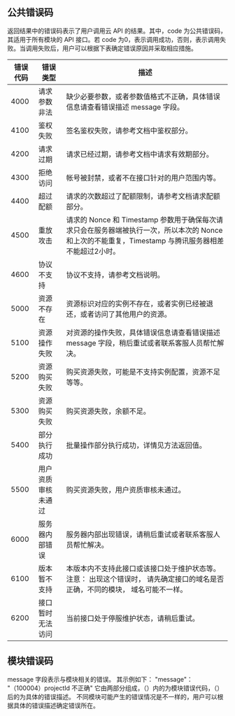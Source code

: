 ## 公共错误码

返回结果中的错误码表示了用户调用云 API 的结果。其中，code 为公共错误码，其适用于所有模块的 API 接口。若 code 为0，表示调用成功，否则，表示调用失败。当调用失败后，用户可以根据下表确定错误原因并采取相应措施。

| **错误代码** | **错误类型**       | **描述**                                                     |
| ------------ | ------------------ | ------------------------------------------------------------ |
| 4000         | 请求参数非法       | 缺少必要参数，或者参数值格式不正确，具体错误信息请查看错误描述 message 字段。 |
| 4100         | 鉴权失败           | 签名鉴权失败，请参考文档中鉴权部分。                         |
| 4200         | 请求过期           | 请求已经过期，请参考文档中请求有效期部分。                   |
| 4300         | 拒绝访问           | 帐号被封禁，或者不在接口针对的用户范围内等。                 |
| 4400         | 超过配额           | 请求的次数超过了配额限制，请参考文档请求配额部分。           |
| 4500         | 重放攻击           | 请求的 Nonce 和 Timestamp 参数用于确保每次请求只会在服务器端被执行一次，所以本次的 Nonce 和上次的不能重复，Timestamp 与腾讯服务器相差不能超过2小时。 |
| 4600         | 协议不支持         | 协议不支持，请参考文档说明。                                 |
| 5000         | 资源不存在         | 资源标识对应的实例不存在，或者实例已经被退还，或者访问了其他用户的资源。 |
| 5100         | 资源操作失败       | 对资源的操作失败，具体错误信息请查看错误描述 message 字段，稍后重试或者联系客服人员帮忙解决。 |
| 5200         | 资源购买失败       | 购买资源失败，可能是不支持实例配置，资源不足等等。           |
| 5300         | 资源购买失败       | 购买资源失败，余额不足。                                     |
| 5400         | 部分执行成功       | 批量操作部分执行成功，详情见方法返回值。                     |
| 5500         | 用户资质审核未通过 | 购买资源失败，用户资质审核未通过。                           |
| 6000         | 服务器内部错误     | 服务器内部出现错误，请稍后重试或者联系客服人员帮忙解决。     |
| 6100         | 版本暂不支持       | 本版本内不支持此接口或该接口处于维护状态等。<br>注意： 出现这个错误时， 请先确定接口的域名是否正确，不同的模块， 域名可能不一样。 |
| 6200         | 接口暂时无法访问   | 当前接口处于停服维护状态，请稍后重试。                       |

## 模块错误码

message 字段表示与模块相关的错误。
其示例如下：
"message"： "（100004）projectId 不正确"
它由两部分组成，（）内的为模块错误代码，（）后的为具体的错误描述。
不同模块可能产生的错误情况是不一样的，用户可以根据具体的错误描述确定错误所在。
